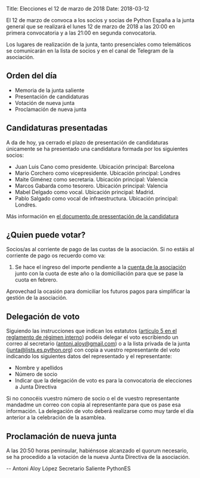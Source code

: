 Title: Elecciones el 12 de marzo de 2018
Date: 2018-03-12

El 12 de marzo de convoca a los socios y socias de Python España a la junta general que se realizará 
el lunes 12 de marzo de 2018 a las 20:00 en primera convocatoria y a las 21:00 en segunda convocatoria.

Los lugares de realización de la junta, tanto presenciales como telemáticos se comunicarán en la 
lista de socios y en el canal de Telegram de la asociación.

Orden del día
-------------

* Memoria de la junta saliente
* Presentación de candidaturas
* Votación de nueva junta
* Proclamación de nueva junta

Candidaturas presentadas
------------------------

A da de hoy, ya cerrado el plazo de presentación de candidaturas únicamente se ha presentado una candidatura formada
por los siguientes socios:

* Juan Luis Cano como presidente. Ubicación principal: Barcelona
* Mario Corchero como vicepresidente. Ubicación principal: Londres
* Maite Giménez como secretaria. Ubicación principal: Valencia
* Marcos Gabarda como tesorero. Ubicación principal: Valencia
* Mabel Delgado como vocal. Ubicación principal: Madrid. 
* Pablo Salgado como vocal de infraestructura. Ubicación principal: Londres.

Más información en [el documento de pressentación de la candidatura](https://goo.gl/Cs9VA9)



¿Quien puede votar?
----------------------------------

Socios/as al corriente de pago de las cuotas de la asociación. 
Si no estáis al corriente de pago os recuerdo como va:

1. Se hace el ingreso del importe pendiente a la [cuenta de la asociación](/pages/hazte-socio.html) junto con la cuota
de este año o la domiciliación para que se pase la cuota en febrero.

Aprovechad la ocasión para domiciliar los futuros pagos para simplificar la gestión de la asociación.

Delegación de voto
------------------

Siguiendo las instrucciones que indican los estatutos ([artículo 5 en el reglamento de régimen interno](http://documentos-asociacion.es.python.org/reglamento%20de%20r%C3%A9gimen%20interno.html#capitulo-i-asamblea-general))
podéis delegar el voto escribiendo un correo al secretario (antoni.aloy@gmail.com) o a la lista privada de la junta (junta@lists.es.python.org) 
con copia a vuestro representante del voto indicando los siguientes datos del representado y el representante:

- Nombre y apellidos
- Número de socio
- Indicar que la delegación de voto es para la convocatoria de elecciones a Junta Directiva

Si no conocéis vuestro número de socio o el de vuestro representante mandadme un correo con 
copia al representante para que os pase esa información. La delegación de voto deberá realizarse como muy 
tarde el día anterior a la celebración de la asamblea. 

Proclamación de nueva junta
---------------------------

A las 20:50 horas peninsular, habiénsose alcanzado el quorum necesario, se ha procedido a la votación de la nueva Junta Directiva
de la asociación.



 --
Antoni Aloy López
Secretario Saliente PythonES
